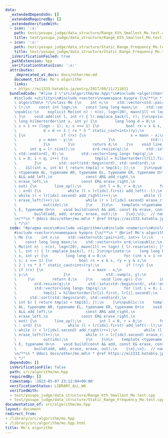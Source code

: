 ```yaml
---
data:
  _extendedDependsOn: []
  _extendedRequiredBy: []
  _extendedVerifiedWith:
  - icon: ':x:'
    path: test/yosupo_judge/data_structure/Range_Kth_Smallest_Mo.test.cpp
    title: test/yosupo_judge/data_structure/Range_Kth_Smallest_Mo.test.cpp
  - icon: ':x:'
    path: test/yosupo_judge/data_structure/Static_Range_Frequency_Mo.test.cpp
    title: test/yosupo_judge/data_structure/Static_Range_Frequency_Mo.test.cpp
  _isVerificationFailed: true
  _pathExtension: hpp
  _verificationStatusIcon: ':x:'
  attributes:
    _deprecated_at_docs: docs/other/mo.md
    document_title: Mo's algorithm
    links:
    - https://ei1333.hateblo.jp/entry/2017/09/11/211011
  bundledCode: "#line 2 \"src/algorithm/mo.hpp\"\n#include <algorithm>\n#include <numeric>\n\
    #include <utility>\n#include <vector>\nnamespace kyopro {\n/**\n * @brief Mo's\
    \ algorithm\n */\nclass Mo {\n    int n;\n    std::vector<std::pair<int, int>>\
    \ lr;\n    const int logn;\n    const long long maxn;\n    std::vector<int> ord;\n\
    \npublic:\n    explicit Mo(int n) : n(n), logn(20), maxn(1ll << logn) { lr.reserve(n);\
    \ }\n    void add(int l, int r) { lr.emplace_back(l, r); }\n\nprivate:\n    long\
    \ long hilbertorder(int x, int y) {\n        long long d = 0;\n        for (int\
    \ s = 1 << (logn - 1); s; s >>= 1) {\n            bool rx = x & s, ry = y & s;\n\
    \            d = d << 2 | rx * 3 ^ static_cast<int>(ry);\n            if (!ry)\
    \ {\n                if (rx) {\n                    x = maxn - x;\n          \
    \          y = maxn - y;\n                }\n                std::swap(x, y);\n\
    \            }\n        }\n        return d;\n    }\n    void line_up() {\n  \
    \      int q = lr.size();\n        ord.resize(q);\n        std::iota(std::begin(ord),\
    \ std::end(ord), 0);\n        std::vector<long long> tmp(q);\n        for (int\
    \ i = 0; i < q; i++) {\n            tmp[i] = hilbertorder(lr[i].first, lr[i].second);\n\
    \        }\n        std::sort(std::begin(ord), std::end(ord),\n              \
    \    [&](int a, int b) { return tmp[a] < tmp[b]; });\n    }\n\npublic:\n    template\
    \ <typename AL, typename AR, typename EL, typename ER, typename O>\n    void build(const\
    \ AL& add_left,\n               const AR& add_right,\n               const EL&\
    \ erase_left,\n               const ER& erase_right,\n               const O&\
    \ out) {\n        line_up();\n        int l = 0, r = 0;\n        for (auto idx\
    \ : ord) {\n            while (l > lr[idx].first) add_left(--l);\n           \
    \ while (r < lr[idx].second) add_right(r++);\n            while (l < lr[idx].first)\
    \ erase_left(l++);\n            while (r > lr[idx].second) erase_right(--r);\n\
    \            out(idx);\n        }\n    }\n\n    template <typename A, typename\
    \ E, typename O>\n    void build(const A& add, const E& erase, const O& out) {\n\
    \        build(add, add, erase, erase, out);\n    }\n};\n};  // namespace kyopro\n\
    \n/**\n * @docs docs/other/mo.md\n * @ref https://ei1333.hateblo.jp/entry/2017/09/11/211011\n\
    \ */\n"
  code: "#pragma once\n#include <algorithm>\n#include <numeric>\n#include <utility>\n\
    #include <vector>\nnamespace kyopro {\n/**\n * @brief Mo's algorithm\n */\nclass\
    \ Mo {\n    int n;\n    std::vector<std::pair<int, int>> lr;\n    const int logn;\n\
    \    const long long maxn;\n    std::vector<int> ord;\n\npublic:\n    explicit\
    \ Mo(int n) : n(n), logn(20), maxn(1ll << logn) { lr.reserve(n); }\n    void add(int\
    \ l, int r) { lr.emplace_back(l, r); }\n\nprivate:\n    long long hilbertorder(int\
    \ x, int y) {\n        long long d = 0;\n        for (int s = 1 << (logn - 1);\
    \ s; s >>= 1) {\n            bool rx = x & s, ry = y & s;\n            d = d <<\
    \ 2 | rx * 3 ^ static_cast<int>(ry);\n            if (!ry) {\n               \
    \ if (rx) {\n                    x = maxn - x;\n                    y = maxn -\
    \ y;\n                }\n                std::swap(x, y);\n            }\n   \
    \     }\n        return d;\n    }\n    void line_up() {\n        int q = lr.size();\n\
    \        ord.resize(q);\n        std::iota(std::begin(ord), std::end(ord), 0);\n\
    \        std::vector<long long> tmp(q);\n        for (int i = 0; i < q; i++) {\n\
    \            tmp[i] = hilbertorder(lr[i].first, lr[i].second);\n        }\n  \
    \      std::sort(std::begin(ord), std::end(ord),\n                  [&](int a,\
    \ int b) { return tmp[a] < tmp[b]; });\n    }\n\npublic:\n    template <typename\
    \ AL, typename AR, typename EL, typename ER, typename O>\n    void build(const\
    \ AL& add_left,\n               const AR& add_right,\n               const EL&\
    \ erase_left,\n               const ER& erase_right,\n               const O&\
    \ out) {\n        line_up();\n        int l = 0, r = 0;\n        for (auto idx\
    \ : ord) {\n            while (l > lr[idx].first) add_left(--l);\n           \
    \ while (r < lr[idx].second) add_right(r++);\n            while (l < lr[idx].first)\
    \ erase_left(l++);\n            while (r > lr[idx].second) erase_right(--r);\n\
    \            out(idx);\n        }\n    }\n\n    template <typename A, typename\
    \ E, typename O>\n    void build(const A& add, const E& erase, const O& out) {\n\
    \        build(add, add, erase, erase, out);\n    }\n};\n};  // namespace kyopro\n\
    \n/**\n * @docs docs/other/mo.md\n * @ref https://ei1333.hateblo.jp/entry/2017/09/11/211011\n\
    \ */"
  dependsOn: []
  isVerificationFile: false
  path: src/algorithm/mo.hpp
  requiredBy: []
  timestamp: '2023-05-07 23:12:04+09:00'
  verificationStatus: LIBRARY_ALL_WA
  verifiedWith:
  - test/yosupo_judge/data_structure/Range_Kth_Smallest_Mo.test.cpp
  - test/yosupo_judge/data_structure/Static_Range_Frequency_Mo.test.cpp
documentation_of: src/algorithm/mo.hpp
layout: document
redirect_from:
- /library/src/algorithm/mo.hpp
- /library/src/algorithm/mo.hpp.html
title: Mo's algorithm
---
```

